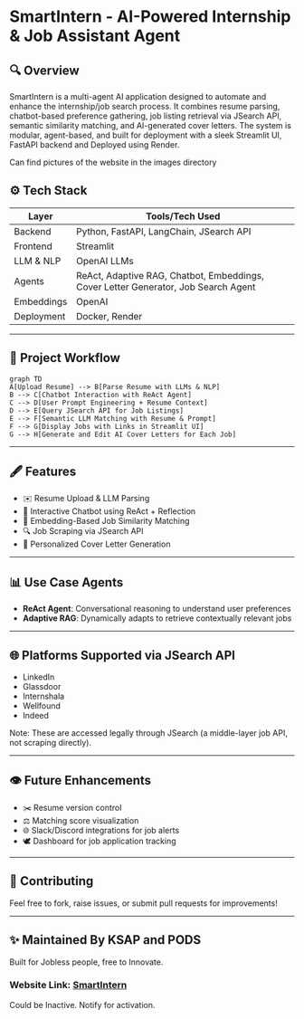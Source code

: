 # SmartIntern - AI-Powered Internship & Job Assistant Agent

## 🔍 Overview
SmartIntern is a multi-agent AI application designed to automate and enhance the internship/job search process. It combines resume parsing, chatbot-based preference gathering, job listing retrieval via JSearch API, semantic similarity matching, and AI-generated cover letters. The system is modular, agent-based, and built for deployment with a sleek Streamlit UI, FastAPI backend and Deployed using Render.

Can find pictures of the website in the images directory

## ⚙️ Tech Stack

| Layer           | Tools/Tech Used                                    |
|----------------|-----------------------------------------------------|
| Backend         | Python, FastAPI, LangChain, JSearch API |
| Frontend        | Streamlit                                          |
| LLM & NLP       | OpenAI LLMs |
| Agents          | ReAct, Adaptive RAG, Chatbot, Embeddings, Cover Letter Generator, Job Search Agent|
| Embeddings      | OpenAI |
| Deployment      | Docker, Render| 

---

## 🔄 Project Workflow

```mermaid
graph TD
A[Upload Resume] --> B[Parse Resume with LLMs & NLP]
B --> C[Chatbot Interaction with ReAct Agent]
C --> D[User Prompt Engineering + Resume Context]
D --> E[Query JSearch API for Job Listings]
E --> F[Semantic LLM Matching with Resume & Prompt]
F --> G[Display Jobs with Links in Streamlit UI]
G --> H[Generate and Edit AI Cover Letters for Each Job]
```

---

## 🖋️ Features

- ✉️ Resume Upload & LLM Parsing
- 🫵 Interactive Chatbot using ReAct + Reflection
- 🔢 Embedding-Based Job Similarity Matching
- 🔍 Job Scraping via JSearch API
- 📝 Personalized Cover Letter Generation

---

## 📊 Use Case Agents

- **ReAct Agent**: Conversational reasoning to understand user preferences
- **Adaptive RAG**: Dynamically adapts to retrieve contextually relevant jobs

---

## 🌐 Platforms Supported via JSearch API
- LinkedIn
- Glassdoor
- Internshala
- Wellfound
- Indeed

Note: These are accessed legally through JSearch (a middle-layer job API, not scraping directly).

---

## 👁️ Future Enhancements

- ✂️ Resume version control
- ⚖️ Matching score visualization
- 🌐 Slack/Discord integrations for job alerts
- 🕊 Dashboard for job application tracking

---

## 🚀 Contributing
Feel free to fork, raise issues, or submit pull requests for improvements!

---

## ✨ Maintained By KSAP and PODS
Built for Jobless people, free to Innovate.

### Website Link: [SmartIntern](https://smartintern.onrender.com)
Could be Inactive. Notify for activation.